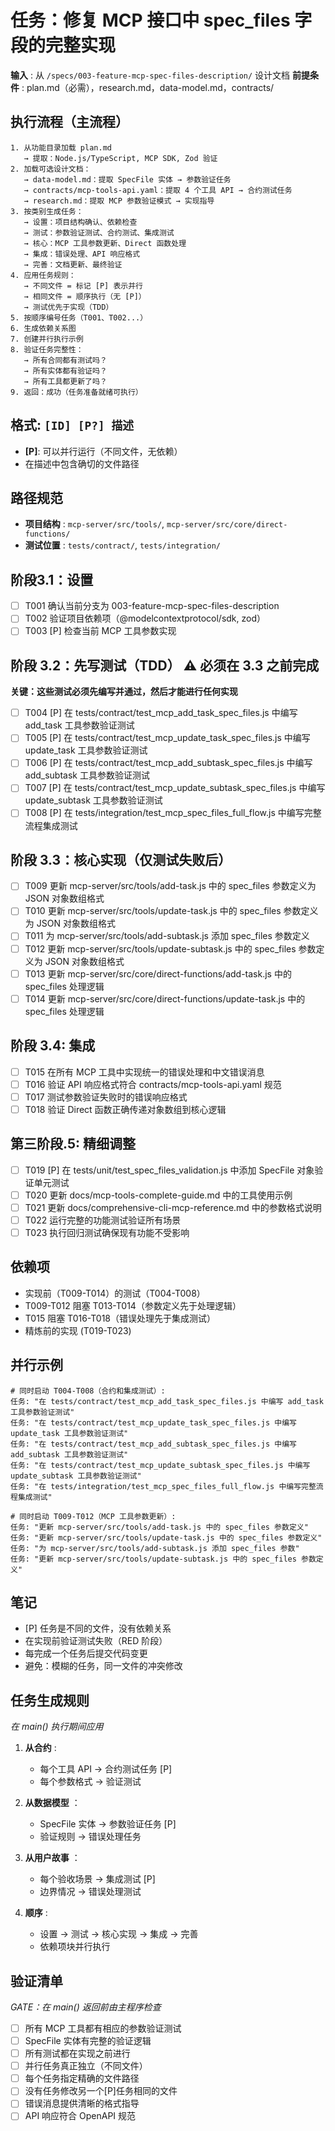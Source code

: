 # 任务：修复 MCP 接口中 spec_files 字段的完整实现

**输入** : 从 `/specs/003-feature-mcp-spec-files-description/` 设计文档
**前提条件** : plan.md（必需），research.md，data-model.md，contracts/

## 执行流程（主流程）

```
1. 从功能目录加载 plan.md
   → 提取：Node.js/TypeScript, MCP SDK, Zod 验证
2. 加载可选设计文档：
   → data-model.md：提取 SpecFile 实体 → 参数验证任务
   → contracts/mcp-tools-api.yaml：提取 4 个工具 API → 合约测试任务
   → research.md：提取 MCP 参数验证模式 → 实现指导
3. 按类别生成任务：
   → 设置：项目结构确认、依赖检查
   → 测试：参数验证测试、合约测试、集成测试
   → 核心：MCP 工具参数更新、Direct 函数处理
   → 集成：错误处理、API 响应格式
   → 完善：文档更新、最终验证
4. 应用任务规则：
   → 不同文件 = 标记 [P] 表示并行
   → 相同文件 = 顺序执行（无 [P]）
   → 测试优先于实现（TDD）
5. 按顺序编号任务（T001、T002...）
6. 生成依赖关系图
7. 创建并行执行示例
8. 验证任务完整性：
   → 所有合同都有测试吗？
   → 所有实体都有验证吗？
   → 所有工具都更新了吗？
9. 返回：成功（任务准备就绪可执行）
```

## 格式: `[ID] [P?] 描述`

*   **[P]**: 可以并行运行（不同文件，无依赖）
*   在描述中包含确切的文件路径

## 路径规范

*   **项目结构** : `mcp-server/src/tools/`, `mcp-server/src/core/direct-functions/`
*   **测试位置** : `tests/contract/`, `tests/integration/`

## 阶段3.1：设置

- [ ] T001 确认当前分支为 003-feature-mcp-spec-files-description
- [ ] T002 验证项目依赖项（@modelcontextprotocol/sdk, zod）
- [ ] T003 [P] 检查当前 MCP 工具参数实现

## 阶段 3.2：先写测试（TDD） ⚠️ 必须在 3.3 之前完成

**关键：这些测试必须先编写并通过，然后才能进行任何实现**

- [ ] T004 [P] 在 tests/contract/test_mcp_add_task_spec_files.js 中编写 add_task 工具参数验证测试
- [ ] T005 [P] 在 tests/contract/test_mcp_update_task_spec_files.js 中编写 update_task 工具参数验证测试
- [ ] T006 [P] 在 tests/contract/test_mcp_add_subtask_spec_files.js 中编写 add_subtask 工具参数验证测试
- [ ] T007 [P] 在 tests/contract/test_mcp_update_subtask_spec_files.js 中编写 update_subtask 工具参数验证测试
- [ ] T008 [P] 在 tests/integration/test_mcp_spec_files_full_flow.js 中编写完整流程集成测试

## 阶段 3.3：核心实现（仅测试失败后）

- [ ] T009 更新 mcp-server/src/tools/add-task.js 中的 spec_files 参数定义为 JSON 对象数组格式
- [ ] T010 更新 mcp-server/src/tools/update-task.js 中的 spec_files 参数定义为 JSON 对象数组格式
- [ ] T011 为 mcp-server/src/tools/add-subtask.js 添加 spec_files 参数定义
- [ ] T012 更新 mcp-server/src/tools/update-subtask.js 中的 spec_files 参数定义为 JSON 对象数组格式
- [ ] T013 更新 mcp-server/src/core/direct-functions/add-task.js 中的 spec_files 处理逻辑
- [ ] T014 更新 mcp-server/src/core/direct-functions/update-task.js 中的 spec_files 处理逻辑

## 阶段 3.4: 集成

- [ ] T015 在所有 MCP 工具中实现统一的错误处理和中文错误消息
- [ ] T016 验证 API 响应格式符合 contracts/mcp-tools-api.yaml 规范
- [ ] T017 测试参数验证失败时的错误响应格式
- [ ] T018 验证 Direct 函数正确传递对象数组到核心逻辑

## 第三阶段.5: 精细调整

- [ ] T019 [P] 在 tests/unit/test_spec_files_validation.js 中添加 SpecFile 对象验证单元测试
- [ ] T020 更新 docs/mcp-tools-complete-guide.md 中的工具使用示例
- [ ] T021 更新 docs/comprehensive-cli-mcp-reference.md 中的参数格式说明
- [ ] T022 运行完整的功能测试验证所有场景
- [ ] T023 执行回归测试确保现有功能不受影响

## 依赖项

*   实现前（T009-T014）的测试（T004-T008）
*   T009-T012 阻塞 T013-T014（参数定义先于处理逻辑）
*   T015 阻塞 T016-T018（错误处理先于集成测试）
*   精炼前的实现 (T019-T023)

## 并行示例

```
# 同时启动 T004-T008（合约和集成测试）:
任务: "在 tests/contract/test_mcp_add_task_spec_files.js 中编写 add_task 工具参数验证测试"
任务: "在 tests/contract/test_mcp_update_task_spec_files.js 中编写 update_task 工具参数验证测试"
任务: "在 tests/contract/test_mcp_add_subtask_spec_files.js 中编写 add_subtask 工具参数验证测试"
任务: "在 tests/contract/test_mcp_update_subtask_spec_files.js 中编写 update_subtask 工具参数验证测试"
任务: "在 tests/integration/test_mcp_spec_files_full_flow.js 中编写完整流程集成测试"

# 同时启动 T009-T012（MCP 工具参数更新）:
任务: "更新 mcp-server/src/tools/add-task.js 中的 spec_files 参数定义"
任务: "更新 mcp-server/src/tools/update-task.js 中的 spec_files 参数定义"
任务: "为 mcp-server/src/tools/add-subtask.js 添加 spec_files 参数"
任务: "更新 mcp-server/src/tools/update-subtask.js 中的 spec_files 参数定义"
```

## 笔记

*   [P] 任务是不同的文件，没有依赖关系
*   在实现前验证测试失败（RED 阶段）
*   每完成一个任务后提交代码变更
*   避免：模糊的任务，同一文件的冲突修改

## 任务生成规则

*在 main() 执行期间应用*

1.  **从合约** :

    *   每个工具 API → 合约测试任务 [P]
    *   每个参数格式 → 验证测试
2.  **从数据模型** ：

    *   SpecFile 实体 → 参数验证任务 [P]
    *   验证规则 → 错误处理任务
3.  **从用户故事** ：

    *   每个验收场景 → 集成测试 [P]
    *   边界情况 → 错误处理测试
4.  **顺序** :

    *   设置 → 测试 → 核心实现 → 集成 → 完善
    *   依赖项块并行执行

## 验证清单

*GATE：在 main() 返回前由主程序检查*

- [ ] 所有 MCP 工具都有相应的参数验证测试
- [ ] SpecFile 实体有完整的验证逻辑
- [ ] 所有测试都在实现之前进行
- [ ] 并行任务真正独立（不同文件）
- [ ] 每个任务指定精确的文件路径
- [ ] 没有任务修改另一个[P]任务相同的文件
- [ ] 错误消息提供清晰的格式指导
- [ ] API 响应符合 OpenAPI 规范
